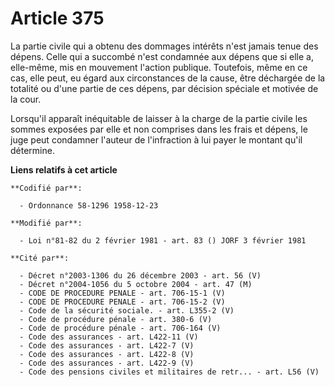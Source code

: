 # Article 375

La partie civile qui a obtenu des dommages intérêts n'est jamais tenue des dépens. Celle qui a succombé n'est condamnée aux
dépens que si elle a, elle-même, mis en mouvement l'action publique. Toutefois, même en ce cas, elle peut, eu égard aux
circonstances de la cause, être déchargée de la totalité ou d'une partie de ces dépens, par décision spéciale et motivée de
la cour.

Lorsqu'il apparaît inéquitable de laisser à la charge de la partie civile les sommes exposées par elle et non comprises dans
les frais et dépens, le juge peut condamner l'auteur de l'infraction à lui payer le montant qu'il détermine.

**Liens relatifs à cet article**

	**Codifié par**:

	  - Ordonnance 58-1296 1958-12-23

	**Modifié par**:

	  - Loi n°81-82 du 2 février 1981 - art. 83 () JORF 3 février 1981

	**Cité par**:

	  - Décret n°2003-1306 du 26 décembre 2003 - art. 56 (V)
	  - Décret n°2004-1056 du 5 octobre 2004 - art. 47 (M)
	  - CODE DE PROCEDURE PENALE - art. 706-15-1 (V)
	  - CODE DE PROCEDURE PENALE - art. 706-15-2 (V)
	  - Code de la sécurité sociale. - art. L355-2 (V)
	  - Code de procédure pénale - art. 380-6 (V)
	  - Code de procédure pénale - art. 706-164 (V)
	  - Code des assurances - art. L422-11 (V)
	  - Code des assurances - art. L422-7 (V)
	  - Code des assurances - art. L422-8 (V)
	  - Code des assurances - art. L422-9 (V)
	  - Code des pensions civiles et militaires de retr... - art. L56 (V)
